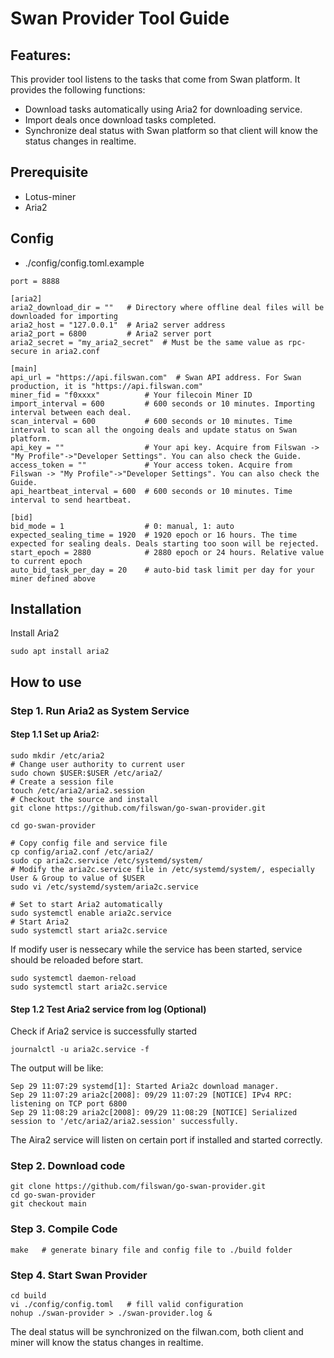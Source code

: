 # Swan Provider Tool Guide

## Features:

This provider tool listens to the tasks that come from Swan platform. It provides the following functions:

* Download tasks automatically using Aria2 for downloading service.
* Import deals once download tasks completed.
* Synchronize deal status with Swan platform so that client will know the status changes in realtime.

## Prerequisite
- Lotus-miner
- Aria2

## Config
* ./config/config.toml.example
```shell
port = 8888

[aria2]
aria2_download_dir = ""   # Directory where offline deal files will be downloaded for importing
aria2_host = "127.0.0.1"  # Aria2 server address
aria2_port = 6800         # Aria2 server port
aria2_secret = "my_aria2_secret"  # Must be the same value as rpc-secure in aria2.conf

[main]
api_url = "https://api.filswan.com"  # Swan API address. For Swan production, it is "https://api.filswan.com"
miner_fid = "f0xxxx"          # Your filecoin Miner ID
import_interval = 600         # 600 seconds or 10 minutes. Importing interval between each deal.
scan_interval = 600           # 600 seconds or 10 minutes. Time interval to scan all the ongoing deals and update status on Swan platform.
api_key = ""                  # Your api key. Acquire from Filswan -> "My Profile"->"Developer Settings". You can also check the Guide.
access_token = ""             # Your access token. Acquire from Filswan -> "My Profile"->"Developer Settings". You can also check the Guide.
api_heartbeat_interval = 600  # 600 seconds or 10 minutes. Time interval to send heartbeat.

[bid]
bid_mode = 1                  # 0: manual, 1: auto
expected_sealing_time = 1920  # 1920 epoch or 16 hours. The time expected for sealing deals. Deals starting too soon will be rejected.
start_epoch = 2880            # 2880 epoch or 24 hours. Relative value to current epoch
auto_bid_task_per_day = 20    # auto-bid task limit per day for your miner defined above
```

## Installation

Install Aria2
```shell
sudo apt install aria2
```

## How to use

### Step 1. Run Aria2 as System Service

#### Step 1.1 Set up Aria2:

```shell
sudo mkdir /etc/aria2
# Change user authority to current user
sudo chown $USER:$USER /etc/aria2/
# Create a session file
touch /etc/aria2/aria2.session
# Checkout the source and install 
git clone https://github.com/filswan/go-swan-provider.git

cd go-swan-provider

# Copy config file and service file
cp config/aria2.conf /etc/aria2/
sudo cp aria2c.service /etc/systemd/system/
# Modify the aria2c.service file in /etc/systemd/system/, especially User & Group to value of $USER
sudo vi /etc/systemd/system/aria2c.service

# Set to start Aria2 automatically
sudo systemctl enable aria2c.service
# Start Aria2
sudo systemctl start aria2c.service
```
If modify user is nessecary while the service has been started, service should be reloaded before start.
```shell
sudo systemctl daemon-reload
sudo systemctl start aria2c.service
```

#### Step 1.2 Test Aria2 service from log (Optional)

Check if Aria2 service is successfully started

```shell
journalctl -u aria2c.service -f
```
The output will be like:

```shell
Sep 29 11:07:29 systemd[1]: Started Aria2c download manager.
Sep 29 11:07:29 aria2c[2008]: 09/29 11:07:29 [NOTICE] IPv4 RPC: listening on TCP port 6800
Sep 29 11:08:29 aria2c[2008]: 09/29 11:08:29 [NOTICE] Serialized session to '/etc/aria2/aria2.session' successfully.
```

The Aira2 service will listen on certain port if installed and started correctly.

### Step 2. Download code
```shell
git clone https://github.com/filswan/go-swan-provider.git
cd go-swan-provider
git checkout main
```
### Step 3. Compile Code
```shell
make   # generate binary file and config file to ./build folder
```

### Step 4. Start Swan Provider
```shell
cd build
vi ./config/config.toml   # fill valid configuration
nohup ./swan-provider > ./swan-provider.log &
```

The deal status will be synchronized on the filwan.com, both client and miner will know the status changes in realtime.
